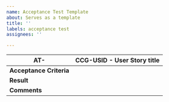 ```yaml
---
name: Acceptance Test Template
about: Serves as a template
title: ''
labels: acceptance test
assignees: ''

---
```


| **AT-** | CCG-USID - User Story title |
| --- | --- |
| **Acceptance Criteria** |  |
| **Result** |  |
| **Comments** |  |

